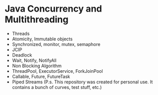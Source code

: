 # Java Concurrency and Multithreading

- Threads
- Atomicity, Immutable objects
- Synchronized, monitor, mutex, semaphore
- JCIP
- Deadlock
- Wait, Notify, NotifyAll
- Non Blocking Algorithm
- ThreadPool, ExecutorService, ForkJoinPool
- Callable, Future, FutureTask
- Piped Streams
  (P.s. This repository was created for personal use. It contains a bunch of curves, test stuff, etc.)
